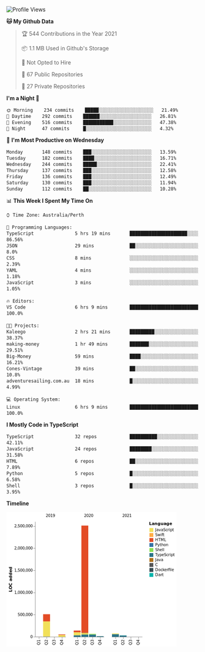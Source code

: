 <!--START_SECTION:waka-->
![Profile Views](http://img.shields.io/badge/Profile%20Views-0-blue)

**🐱 My Github Data** 

> 🏆 544 Contributions in the Year 2021
 > 
> 📦 1.1 MB Used in Github's Storage 
 > 
> 🚫 Not Opted to Hire
 > 
> 📜 67 Public Repositories 
 > 
> 🔑 27 Private Repositories  
 > 
**I'm a Night 🦉** 

```text
🌞 Morning    234 commits    █████░░░░░░░░░░░░░░░░░░░░   21.49% 
🌆 Daytime    292 commits    ██████░░░░░░░░░░░░░░░░░░░   26.81% 
🌃 Evening    516 commits    ███████████░░░░░░░░░░░░░░   47.38% 
🌙 Night      47 commits     █░░░░░░░░░░░░░░░░░░░░░░░░   4.32%

```
📅 **I'm Most Productive on Wednesday** 

```text
Monday       148 commits    ███░░░░░░░░░░░░░░░░░░░░░░   13.59% 
Tuesday      182 commits    ████░░░░░░░░░░░░░░░░░░░░░   16.71% 
Wednesday    244 commits    █████░░░░░░░░░░░░░░░░░░░░   22.41% 
Thursday     137 commits    ███░░░░░░░░░░░░░░░░░░░░░░   12.58% 
Friday       136 commits    ███░░░░░░░░░░░░░░░░░░░░░░   12.49% 
Saturday     130 commits    ███░░░░░░░░░░░░░░░░░░░░░░   11.94% 
Sunday       112 commits    ██░░░░░░░░░░░░░░░░░░░░░░░   10.28%

```


📊 **This Week I Spent My Time On** 

```text
⌚︎ Time Zone: Australia/Perth

💬 Programming Languages: 
TypeScript               5 hrs 19 mins       █████████████████████░░░░   86.56% 
JSON                     29 mins             ██░░░░░░░░░░░░░░░░░░░░░░░   8.0% 
CSS                      8 mins              ░░░░░░░░░░░░░░░░░░░░░░░░░   2.39% 
YAML                     4 mins              ░░░░░░░░░░░░░░░░░░░░░░░░░   1.18% 
JavaScript               3 mins              ░░░░░░░░░░░░░░░░░░░░░░░░░   1.05%

🔥 Editors: 
VS Code                  6 hrs 9 mins        █████████████████████████   100.0%

🐱‍💻 Projects: 
Kaleego                  2 hrs 21 mins       █████████░░░░░░░░░░░░░░░░   38.37% 
making-money             1 hr 49 mins        ███████░░░░░░░░░░░░░░░░░░   29.51% 
Big-Money                59 mins             ████░░░░░░░░░░░░░░░░░░░░░   16.21% 
Cones-Vintage            39 mins             ██░░░░░░░░░░░░░░░░░░░░░░░   10.8% 
adventuresailing.com.au  18 mins             █░░░░░░░░░░░░░░░░░░░░░░░░   4.99%

💻 Operating System: 
Linux                    6 hrs 9 mins        █████████████████████████   100.0%

```

**I Mostly Code in TypeScript** 

```text
TypeScript               32 repos            ██████████░░░░░░░░░░░░░░░   42.11% 
JavaScript               24 repos            ████████░░░░░░░░░░░░░░░░░   31.58% 
HTML                     6 repos             ██░░░░░░░░░░░░░░░░░░░░░░░   7.89% 
Python                   5 repos             █░░░░░░░░░░░░░░░░░░░░░░░░   6.58% 
Shell                    3 repos             █░░░░░░░░░░░░░░░░░░░░░░░░   3.95%

```


**Timeline**

![Chart not found](https://raw.githubusercontent.com/NWylynko/NWylynko/main/charts/bar_graph.png) 


<!--END_SECTION:waka-->
